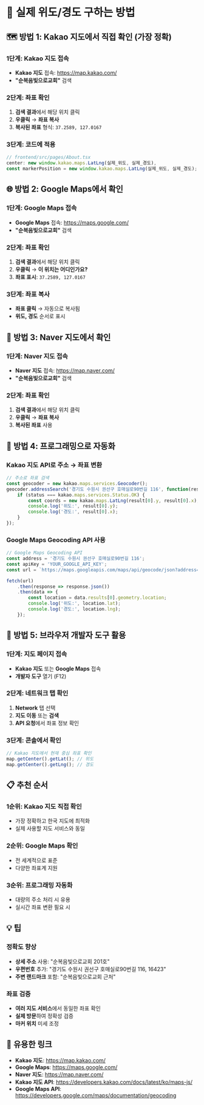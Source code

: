 # 📍 실제 위도/경도 구하는 방법

## 🗺️ 방법 1: Kakao 지도에서 직접 확인 (가장 정확)

### 1단계: Kakao 지도 접속
- **Kakao 지도** 접속: https://map.kakao.com/
- **"순복음빛으로교회"** 검색

### 2단계: 좌표 확인
1. **검색 결과**에서 해당 위치 클릭
2. **우클릭** → **좌표 복사**
3. **복사된 좌표** 형식: `37.2589, 127.0167`

### 3단계: 코드에 적용
```typescript
// frontend/src/pages/About.tsx
center: new window.kakao.maps.LatLng(실제_위도, 실제_경도),
const markerPosition = new window.kakao.maps.LatLng(실제_위도, 실제_경도);
```

## 🌐 방법 2: Google Maps에서 확인

### 1단계: Google Maps 접속
- **Google Maps** 접속: https://maps.google.com/
- **"순복음빛으로교회"** 검색

### 2단계: 좌표 확인
1. **검색 결과**에서 해당 위치 클릭
2. **우클릭** → **이 위치는 어디인가요?**
3. **좌표 표시**: `37.2589, 127.0167`

### 3단계: 좌표 복사
- **좌표 클릭** → 자동으로 복사됨
- **위도, 경도** 순서로 표시

## 📱 방법 3: Naver 지도에서 확인

### 1단계: Naver 지도 접속
- **Naver 지도** 접속: https://map.naver.com/
- **"순복음빛으로교회"** 검색

### 2단계: 좌표 확인
1. **검색 결과**에서 해당 위치 클릭
2. **우클릭** → **좌표 복사**
3. **복사된 좌표** 사용

## 🔧 방법 4: 프로그래밍으로 자동화

### Kakao 지도 API로 주소 → 좌표 변환
```javascript
// 주소로 좌표 검색
const geocoder = new kakao.maps.services.Geocoder();
geocoder.addressSearch('경기도 수원시 권선구 호매실로90번길 116', function(result, status) {
    if (status === kakao.maps.services.Status.OK) {
        const coords = new kakao.maps.LatLng(result[0].y, result[0].x);
        console.log('위도:', result[0].y);
        console.log('경도:', result[0].x);
    }
});
```

### Google Maps Geocoding API 사용
```javascript
// Google Maps Geocoding API
const address = '경기도 수원시 권선구 호매실로90번길 116';
const apiKey = 'YOUR_GOOGLE_API_KEY';
const url = `https://maps.googleapis.com/maps/api/geocode/json?address=${encodeURIComponent(address)}&key=${apiKey}`;

fetch(url)
    .then(response => response.json())
    .then(data => {
        const location = data.results[0].geometry.location;
        console.log('위도:', location.lat);
        console.log('경도:', location.lng);
    });
```

## 🎯 방법 5: 브라우저 개발자 도구 활용

### 1단계: 지도 페이지 접속
- **Kakao 지도** 또는 **Google Maps** 접속
- **개발자 도구** 열기 (F12)

### 2단계: 네트워크 탭 확인
1. **Network** 탭 선택
2. **지도 이동** 또는 **검색**
3. **API 요청**에서 좌표 정보 확인

### 3단계: 콘솔에서 확인
```javascript
// Kakao 지도에서 현재 중심 좌표 확인
map.getCenter().getLat(); // 위도
map.getCenter().getLng(); // 경도
```

## 📋 추천 순서

### 1순위: **Kakao 지도 직접 확인**
- 가장 정확하고 한국 지도에 최적화
- 실제 사용할 지도 서비스와 동일

### 2순위: **Google Maps 확인**
- 전 세계적으로 표준
- 다양한 좌표계 지원

### 3순위: **프로그래밍 자동화**
- 대량의 주소 처리 시 유용
- 실시간 좌표 변환 필요 시

## 💡 팁

### 정확도 향상
- **상세 주소** 사용: "순복음빛으로교회 201호"
- **우편번호** 추가: "경기도 수원시 권선구 호매실로90번길 116, 16423"
- **주변 랜드마크** 포함: "순복음빛으로교회 근처"

### 좌표 검증
- **여러 지도 서비스**에서 동일한 좌표 확인
- **실제 방문**하여 정확성 검증
- **마커 위치** 미세 조정

## 🔗 유용한 링크

- **Kakao 지도**: https://map.kakao.com/
- **Google Maps**: https://maps.google.com/
- **Naver 지도**: https://map.naver.com/
- **Kakao 지도 API**: https://developers.kakao.com/docs/latest/ko/maps-js/
- **Google Maps API**: https://developers.google.com/maps/documentation/geocoding 